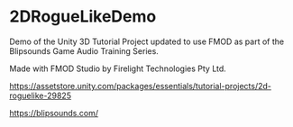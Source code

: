 # 2DRogueLikeDemo

Demo of the Unity 3D Tutorial Project updated to use FMOD as part of the Blipsounds Game Audio Training Series.

Made with FMOD Studio by Firelight Technologies Pty Ltd.

https://assetstore.unity.com/packages/essentials/tutorial-projects/2d-roguelike-29825

https://blipsounds.com/


